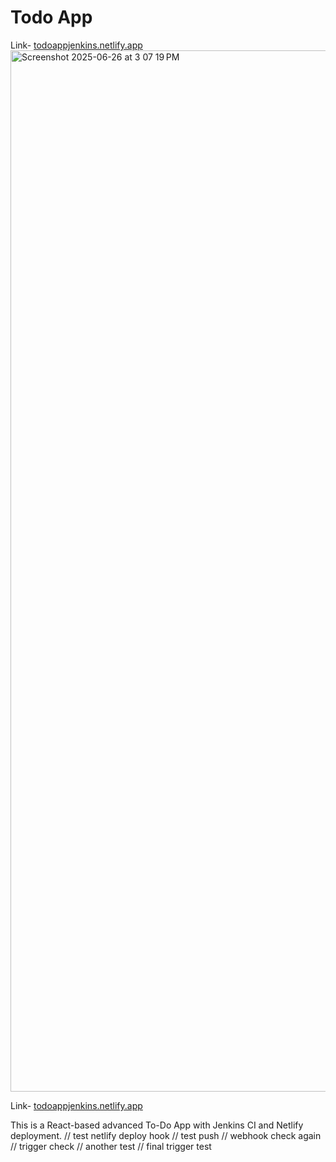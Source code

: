 # Todo App
Link- [todoappjenkins.netlify.app](https://todoappjenkins.netlify.app/)
<img width="1666" alt="Screenshot 2025-06-26 at 3 07 19 PM" src="https://github.com/user-attachments/assets/3f7dbc87-1c42-4e6f-847a-02f3c256723b" />

Link- [todoappjenkins.netlify.app](https://todoappjenkins.netlify.app/)



This is a React-based advanced To-Do App with Jenkins CI and Netlify deployment.
// test netlify deploy hook
// test push
// webhook check again
// trigger check
// another test
// final trigger test

